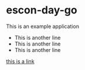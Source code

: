 # escon-day-go

This is an example application

* This is another line
* This is another line
* This is another line


[this is a link](https://www.google.com)
